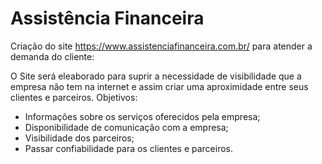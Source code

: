 # Assistência Financeira

Criação do site https://www.assistenciafinanceira.com.br/ para atender a demanda do cliente:

O Site será eleaborado para suprir a necessidade de visibilidade que a empresa não tem na internet e assim criar uma aproximidade entre seus clientes e parceiros. Objetivos:

- Informações sobre os serviços oferecidos pela empresa;
- Disponibilidade de comunicação com a empresa;
- Visibilidade dos parceiros;
- Passar confiabilidade para os clientes e parceiros.
